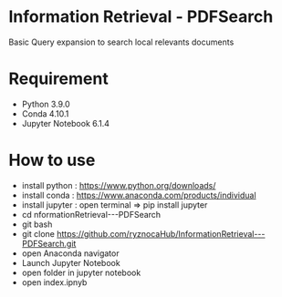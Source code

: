 # Information Retrieval - PDFSearch
Basic Query expansion to search local relevants documents 

# Requirement
- Python 3.9.0
- Conda 4.10.1
- Jupyter Notebook 6.1.4

# How to use
- install python : https://www.python.org/downloads/
- install conda : https://www.anaconda.com/products/individual	
- install jupyter : open terminal =>  pip install jupyter
- cd nformationRetrieval---PDFSearch
- git bash
- git clone https://github.com/ryznocaHub/InformationRetrieval---PDFSearch.git
- open Anaconda  navigator
- Launch Jupyter Notebook
- open folder in jupyter notebook
- open index.ipnyb
